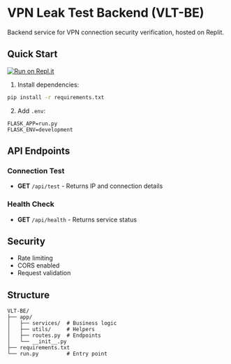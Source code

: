 # VPN Leak Test Backend (VLT-BE)

Backend service for VPN connection security verification, hosted on Replit.

## Quick Start

[![Run on Repl.it](https://repl.it/badge/github/vpnleaktest/VLT-BE)](https://repl.it/github/vpnleaktest/VLT-BE)

1. Install dependencies:
```bash
pip install -r requirements.txt
```

2. Add `.env`:
```
FLASK_APP=run.py
FLASK_ENV=development
```

## API Endpoints

### Connection Test
- **GET** `/api/test` - Returns IP and connection details

### Health Check  
- **GET** `/api/health` - Returns service status

## Security

- Rate limiting
- CORS enabled
- Request validation

## Structure
```
VLT-BE/
├── app/
│   ├── services/  # Business logic
│   ├── utils/     # Helpers
│   ├── routes.py  # Endpoints
│   └── __init__.py
├── requirements.txt
└── run.py         # Entry point
```